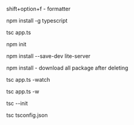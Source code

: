 shift+option+f - formatter

npm install -g typescript

tsc app.ts

npm init

npm install --save-dev lite-server

npm install - download all package after deleting

tsc app.ts -watch

tsc app.ts -w

tsc --init

tsc 
tsconfig.json